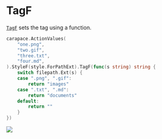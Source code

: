 # TagF

[`TagF`] sets the tag using a function.

```go
carapace.ActionValues(
	"one.png",
	"two.gif",
	"three.txt",
	"four.md",
).StyleF(style.ForPathExt).TagF(func(s string) string {
	switch filepath.Ext(s) {
	case ".png", ".gif":
		return "images"
	case ".txt", ".md":
		return "documents"
	default:
		return ""
	}
})
```

![](./tagF.cast)

[`TagF`]:https://pkg.go.dev/github.com/rsteube/carapace#Action.TagF
